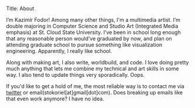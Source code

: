 Title: About

I’m Kazimír Fodor! Among many other things, I'm a multimedia artist. I’m double majoring in Computer Science and Studio Art (Integrated Media emphasis) at St. Cloud State University. I’ve been in school long enough that any reasonable person would’ve graduated by now, and plan on attending graduate school to pursue something like visualization engineering. Apparently, I really like school.

Along with making art, I also write, worldbuild, and code. I love doing pretty much anything that lets me combine my technical and art skills in some way. I also tend to update things very sporadically. Oops.

If you'd like to get a hold of me, the most reliable way is to contact me via [twitter](http://twitter.com/stokori) or email(stokoriel[at]gmail[dot]com). Does breaking up emails like that even work anymore? I have no idea.